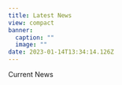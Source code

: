```yaml
---
title: Latest News
view: compact
banner:
  caption: ""
  image: ""
date: 2023-01-14T13:34:14.126Z
---
```

C﻿urrent News
